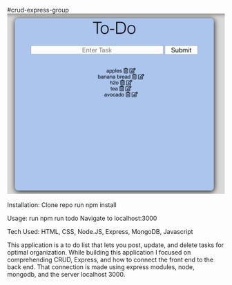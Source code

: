 #crud-express-group
![alt text](public/task.png)

Installation:
Clone repo
run npm install

Usage:
run npm run todo
Navigate to localhost:3000

Tech Used: HTML, CSS, Node.JS, Express, MongoDB, Javascript

This application is a to do list that lets you post, update, and delete tasks for optimal organization. While building this application I focused on comprehending CRUD, Express, and how to connect the front end to the back end. That connection is made using express modules, node, mongodb, and the server localhost 3000.
